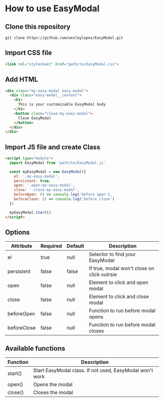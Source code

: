 # How to use EasyModal

## Clone this repository
```
git clone https://github.com/wesleylopex/EasyModal.git
```

## Import CSS file

```HTML
<link rel="stylesheet" href="path/to/EasyModal.css">
```

## Add HTML

```HTML
<div class="my-easy-modal easy-modal">
  <div class="easy-modal__content">
    <h1>
      This is your customizable EasyModal body
    </h1>
    <button class="close-my-easy-modal">
      Close EasyModal
    </button>
  </div>
</div>
```

## Import JS file and create Class

```HTML
<script type="module">
  import EasyModal from 'path/to/EasyModal.js'

  const myEasyModal = new EasyModal({
    el: '.my-easy-modal',
    persistent: true,
    open: '.open-my-easy-modal',
    close: '.close-my-easy-modal',
    beforeOpen: () => console.log('before open'),
    beforeClose: () => console.log('before close')
  })

  myEasyModal.start()
</script>
```

## Options
|Attribute|Required|Default|Description|
|-|-|-|-|
|el|true|null|Selector to find your EasyModal|
|persistent|false|false|If true, modal won't close on click outrsie|
|open|false|null|Element to click and open modal|
|close|false|null|Element to click and close modal|
|beforeOpen|false|null|Function to run before modal opens|
|beforeClose|false|null|Function to run before modal closes|

## Available functions
|Function|Description|
|-|-|
|start()|Start EasyModal class. If not used, EasyModal won't work
|open()|Opens the modal
|close()|Closes the modal

